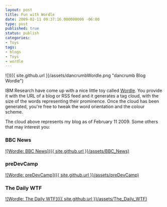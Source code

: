 ```yaml
---
layout: post
title: Fun with Wordle
date: 2009-02-11 09:37:16.000000000 -06:00
type: post
published: true
status: publish
categories:
- Toys
tags:
- blogs
- Toys
- wordle
---
```

![]({{ site.github.url }}/assets/dancrumbWordle.png "dancrumb Blog Wordle")

IBM Research have come up with a nice little toy called [Wordle](http://www.wordle.net/gallery/wrdl/530613/dancrumb_blog "Wordle: dancrumb blog"). You provide it with the URL of a blog or RSS feed and it generates a tag cloud, with the size of the words representing their prominence. Once the cloud has been generated, you're free to tweak the word orientation and the colour scheme.

The cloud above represents my blog as of February 11 2009\. Some others that may interest you:

### BBC News

[![Wordle: BBC News]({{ site.github.url }}/assets/BBC_News)](http://www.wordle.net/gallery/wrdl/530937/BBC_News "Wordle: BBC News")

### preDevCamp

[![Wordle: preDevCamp]({{ site.github.url }}/assets/preDevCamp)](http://www.wordle.net/gallery/wrdl/530944/preDevCamp "Wordle: preDevCamp")

### The Daily WTF

[![Wordle: The Daily WTF]({{ site.github.url }}/assets/The_Daily_WTF)](http://www.wordle.net/gallery/wrdl/530955/The_Daily_WTF "Wordle: The Daily WTF")

